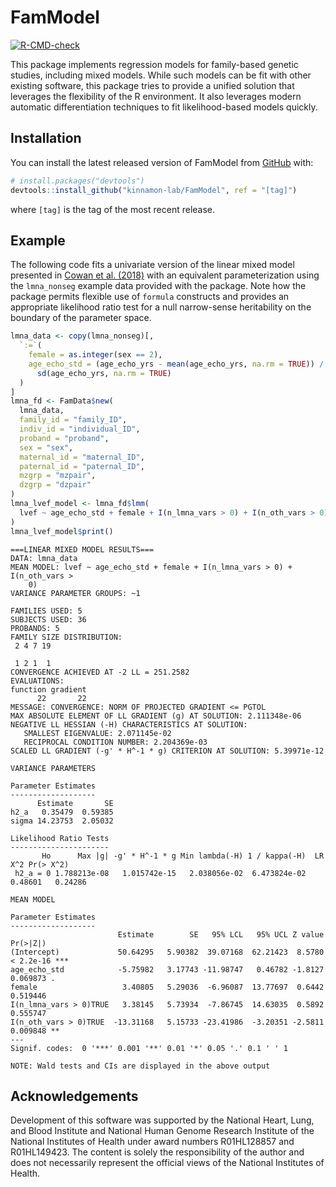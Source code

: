 
<!-- README.md is generated from README.Rmd. Please edit that file -->

# FamModel

<!-- badges: start -->

[![R-CMD-check](https://github.com/kinnamon-lab/FamModel/workflows/R-CMD-check/badge.svg?branch=master)](https://github.com/kinnamon-lab/FamModel/actions/workflows/R-CMD-check.yaml)
<!-- badges: end -->

This package implements regression models for family-based genetic
studies, including mixed models. While such models can be fit with other
existing software, this package tries to provide a unified solution that
leverages the flexibility of the R environment. It also leverages modern
automatic differentiation techniques to fit likelihood-based models
quickly.

## Installation

You can install the latest released version of FamModel from
[GitHub](https://github.com/) with:

``` r
# install.packages("devtools")
devtools::install_github("kinnamon-lab/FamModel", ref = "[tag]")
```

where `[tag]` is the tag of the most recent release.

## Example

The following code fits a univariate version of the linear mixed model
presented in [Cowan et
al. (2018)](https://doi.org/10.1161/CIRCGEN.117.002038) with an
equivalent parameterization using the `lmna_nonseg` example data
provided with the package. Note how the package permits flexible use of
`formula` constructs and provides an appropriate likelihood ratio test
for a null narrow-sense heritability on the boundary of the parameter
space.

``` r
lmna_data <- copy(lmna_nonseg)[,
  `:=`(
    female = as.integer(sex == 2),
    age_echo_std = (age_echo_yrs - mean(age_echo_yrs, na.rm = TRUE)) /
      sd(age_echo_yrs, na.rm = TRUE)
  )
]
lmna_fd <- FamData$new(
  lmna_data,
  family_id = "family_ID",
  indiv_id = "individual_ID",
  proband = "proband",
  sex = "sex",
  maternal_id = "maternal_ID",
  paternal_id = "paternal_ID",
  mzgrp = "mzpair",
  dzgrp = "dzpair"
)
lmna_lvef_model <- lmna_fd$lmm(
  lvef ~ age_echo_std + female + I(n_lmna_vars > 0) + I(n_oth_vars > 0)
)
lmna_lvef_model$print()
```


    ===LINEAR MIXED MODEL RESULTS===
    DATA: lmna_data
    MEAN MODEL: lvef ~ age_echo_std + female + I(n_lmna_vars > 0) + I(n_oth_vars > 
        0)
    VARIANCE PARAMETER GROUPS: ~1

    FAMILIES USED: 5
    SUBJECTS USED: 36
    PROBANDS: 5
    FAMILY SIZE DISTRIBUTION:
     2 4 7 19
             
     1 2 1  1
    CONVERGENCE ACHIEVED AT -2 LL = 251.2582
    EVALUATIONS:
    function gradient 
          22       22 
    MESSAGE: CONVERGENCE: NORM OF PROJECTED GRADIENT <= PGTOL
    MAX ABSOLUTE ELEMENT OF LL GRADIENT (g) AT SOLUTION: 2.111348e-06
    NEGATIVE LL HESSIAN (-H) CHARACTERISTICS AT SOLUTION:
       SMALLEST EIGENVALUE: 2.071145e-02
       RECIPROCAL CONDITION NUMBER: 2.204369e-03
    SCALED LL GRADIENT (-g' * H^-1 * g) CRITERION AT SOLUTION: 5.39971e-12

    VARIANCE PARAMETERS

    Parameter Estimates
    -------------------
          Estimate       SE
    h2_a   0.35479  0.59385
    sigma 14.23753  2.05032

    Likelihood Ratio Tests
    ----------------------
           Ho      Max |g| -g' * H^-1 * g Min lambda(-H) 1 / kappa(-H)  LR X^2 Pr(> X^2)
     h2_a = 0 1.788213e-08   1.015742e-15   2.038056e-02  6.473824e-02 0.48601   0.24286

    MEAN MODEL

    Parameter Estimates
    -------------------
                            Estimate        SE   95% LCL   95% UCL Z value  Pr(>|Z|)    
    (Intercept)             50.64295   5.90382  39.07168  62.21423  8.5780 < 2.2e-16 ***
    age_echo_std            -5.75982   3.17743 -11.98747   0.46782 -1.8127  0.069873 .  
    female                   3.40805   5.29036  -6.96087  13.77697  0.6442  0.519446    
    I(n_lmna_vars > 0)TRUE   3.38145   5.73934  -7.86745  14.63035  0.5892  0.555747    
    I(n_oth_vars > 0)TRUE  -13.31168   5.15733 -23.41986  -3.20351 -2.5811  0.009848 ** 
    ---
    Signif. codes:  0 '***' 0.001 '**' 0.01 '*' 0.05 '.' 0.1 ' ' 1

    NOTE: Wald tests and CIs are displayed in the above output

## Acknowledgements

Development of this software was supported by the National Heart, Lung,
and Blood Institute and National Human Genome Research Institute of the
National Institutes of Health under award numbers R01HL128857 and
R01HL149423. The content is solely the responsibility of the author and
does not necessarily represent the official views of the National
Institutes of Health.
